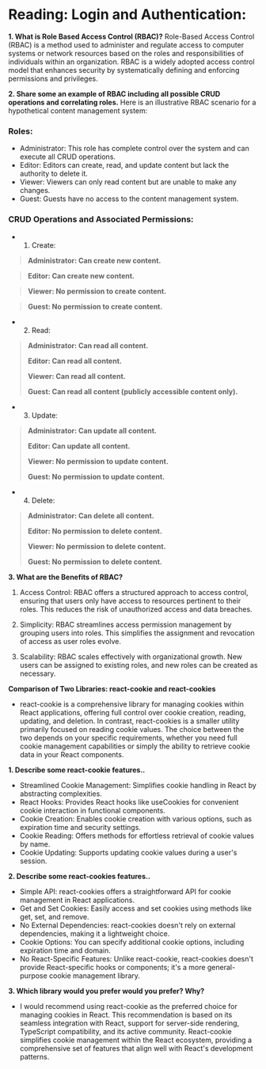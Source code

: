 # Reading: Login and Authentication:

**1. What is Role Based Access Control (RBAC)?**
Role-Based Access Control (RBAC) is a method used to administer and regulate access to computer systems or network resources based on the roles and responsibilities of individuals within an organization. RBAC is a widely adopted access control model that enhances security by systematically defining and enforcing permissions and privileges.

**2. Share some an example of RBAC including all possible CRUD operations and correlating roles.**
Here is an illustrative RBAC scenario for a hypothetical content management system:

### Roles:

* Administrator: This role has complete control over the system and can execute all CRUD operations.
* Editor: Editors can create, read, and update content but lack the authority to delete it.
* Viewer: Viewers can only read content but are unable to make any changes.
* Guest: Guests have no access to the content management system.

### CRUD Operations and Associated Permissions:

* 1. Create:

>**Administrator: Can create new content.**

>**Editor: Can create new content.**

>**Viewer: No permission to create content.**

>**Guest: No permission to create content.**

* 2. Read:

>**Administrator: Can read all content.**
>
>**Editor: Can read all content.**
>
>**Viewer: Can read all content.**
>
>**Guest: Can read all content (publicly accessible content only).**

* 3. Update:

>**Administrator: Can update all content.**
>
>**Editor: Can update all content.**
>
>**Viewer: No permission to update content.**
>
>**Guest: No permission to update content.**

* 4. Delete:

>**Administrator: Can delete all content.**
>
>**Editor: No permission to delete content.**
>
>**Viewer: No permission to delete content.**
>
>**Guest: No permission to delete content.**

**3. What are the Benefits of RBAC?**

1. Access Control: RBAC offers a structured approach to access control, ensuring that users only have access to resources pertinent to their roles. This reduces the risk of unauthorized access and data breaches.

2. Simplicity: RBAC streamlines access permission management by grouping users into roles. This simplifies the assignment and revocation of access as user roles evolve.

3. Scalability: RBAC scales effectively with organizational growth. New users can be assigned to existing roles, and new roles can be created as necessary.

**Comparison of Two Libraries: react-cookie and react-cookies**

* react-cookie is a comprehensive library for managing cookies within React applications, offering full control over cookie creation, reading, updating, and deletion. In contrast, react-cookies is a smaller utility primarily focused on reading cookie values. The choice between the two depends on your specific requirements, whether you need full cookie management capabilities or simply the ability to retrieve cookie data in your React components.

**1. Describe some react-cookie features..**

* Streamlined Cookie Management: Simplifies cookie handling in React by abstracting complexities.
* React Hooks: Provides React hooks like useCookies for convenient cookie interaction in functional components.
* Cookie Creation: Enables cookie creation with various options, such as expiration time and security settings.
* Cookie Reading: Offers methods for effortless retrieval of cookie values by name.
* Cookie Updating: Supports updating cookie values during a user's session.

**2. Describe some react-cookies features..**

* Simple API: react-cookies offers a straightforward API for cookie management in React applications.
* Get and Set Cookies: Easily access and set cookies using methods like get, set, and remove.
* No External Dependencies: react-cookies doesn't rely on external dependencies, making it a lightweight choice.
* Cookie Options: You can specify additional cookie options, including expiration time and domain.
* No React-Specific Features: Unlike react-cookie, react-cookies doesn't provide React-specific hooks or components; it's a more general-purpose cookie management library.

**3. Which library would you prefer would you prefer? Why?**

* I would recommend using react-cookie as the preferred choice for managing cookies in React. This recommendation is based on its seamless integration with React, support for server-side rendering, TypeScript compatibility, and its active community. React-cookie simplifies cookie management within the React ecosystem, providing a comprehensive set of features that align well with React's development patterns.
